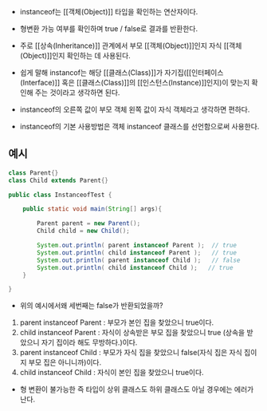 - instanceof는 [[객체(Object)]] 타입을 확인하는 연산자이다.
- 형변환 가능 여부를 확인하며 true / false로 결과를 반환한다.

- 주로 [[상속(Inheritance)]] 관계에서 부모 [[객체(Object)]]인지 자식 [[객체(Object)]]인지 확인하는 데 사용된다.
- 쉽게 말해 instancof는 해당 [[클래스(Class)]]가 자기집([[인터페이스(Interface)]] 혹은 [[클래스(Class)]]의 [[인스턴스(Instance)]]인지)이 맞는지 확인해 주는 것이라고 생각하면 된다.
- instanceof의 오른쪽 값이 부모 객체 왼쪽 값이 자식 객체라고 생각하면 편하다.

- instanceof의 기본 사용방법은 객체 instanceof 클래스를 선언함으로써 사용한다.


## 예시


```java
class Parent{}
class Child extends Parent{}

public class InstanceofTest {

    public static void main(String[] args){

        Parent parent = new Parent();
        Child child = new Child();

        System.out.println( parent instanceof Parent );  // true
        System.out.println( child instanceof Parent );   // true
        System.out.println( parent instanceof Child );   // false
        System.out.println( child instanceof Child );   // true
    }

}
```

- 위의 예시에서왜 세번째는 false가 반환되었을까?

1. parent instanceof Parent : 부모가 본인 집을 찾았으니 true이다.
2. child instanceof Parent : 자식이 상속받은 부모 집을 찾았으니 true (상속을 받았으니 자기 집이라 해도 무방하다.)이다.
3. parent instanceof Child : 부모가 자식 집을 찾았으니 false(자식 집은 자식 집이지 부모 집은 아니니까)이다.
4. child instanceof Child : 자식이 본인 집을 찾았으니 true이다.

- 형 변환이 불가능한 즉 타입이 상위 클래스도 하위 클래스도 아닐 경우에는 에러가 난다.